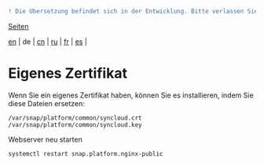 ```diff
! Die Übersetzung befindet sich in der Entwicklung. Bitte verlassen Sie sich auf die englische Originalversion.
```

[Seiten](https://github.com/syncloud/docs/blob/master/de/index.md#seiten)

[en](https://github.com/syncloud/platform/wiki/Custom-certificate) | 
de | 
[cn](https://github.com/syncloud/docs/blob/master/cn/content/Custom-certificate.md) | 
[ru](https://github.com/syncloud/docs/blob/master/ru/content/Custom-certificate.md) | 
[fr](https://github.com/syncloud/docs/blob/master/fr/content/Custom-certificate.md) | 
[es](https://github.com/syncloud/docs/blob/master/es/content/Custom-certificate.md) | 

# Eigenes Zertifikat

Wenn Sie ein eigenes Zertifikat haben, können Sie es installieren, indem Sie diese Dateien ersetzen:

```
/var/snap/platform/common/syncloud.crt
/var/snap/platform/common/syncloud.key
```

Webserver neu starten

```
systemctl restart snap.platform.nginx-public 
```
